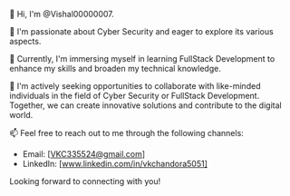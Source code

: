 👋 Hi, I'm @Vishal00000007.

👀 I'm passionate about Cyber Security and eager to explore its various aspects.

🌱 Currently, I'm immersing myself in learning FullStack Development to enhance my skills and broaden my technical knowledge.

💞️ I'm actively seeking opportunities to collaborate with like-minded individuals in the field of Cyber Security or FullStack Development. Together, we can create innovative solutions and contribute to the digital world.

📫 Feel free to reach out to me through the following channels:

- Email: [VKC335524@gmail.com]
- LinkedIn: [www.linkedin.com/in/vkchandora5051]

Looking forward to connecting with you!

<!---
Vishal00000007/Vishal00000007 is a ✨ special ✨ repository because its `README.md` (this file) appears on your GitHub profile.
You can click the Preview link to take a look at your changes.
--->
